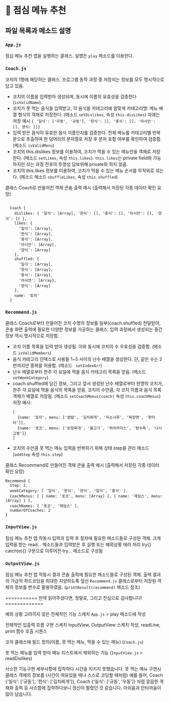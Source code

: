 # 🍚 점심 메뉴 추천

## 파일 목록과 메소드 설명

### `App.js`

점심 메뉴 추천 앱을 실행하는 클래스. 실행은 `play` 메소드를 이용한다.

### `Coach.js`

코치의 1명에 해당하는 클래스. 프로그램 동작 과정 중 저장되는 정보를 모두 명시적으로 담고 있음.

- 코치의 이름을 입력받아 생성되며, 동시에 이름의 유효성을 검증한다(`isValidName`).
- 코치가 못 먹는 음식을 입력받고, 각 음식을 카테고리에 알맞게 카테고리명: 메뉴 배열 형식의 객체로 저장한다. (메소드 `setDislikes`, 속성 `this.disLikes`) 아래는 저장 예시
  `{ '일식': ['우동', '규동'], '한식': [], '중식': [], '아시안': [], 양식: []}`
- 입력 받은 음식이 유효한 음식 이름인지를 검증한다. 전체 메뉴를 카테고리별 반복문으로 추출하여 한 덩어리의 문자열로 저장 후 문자 포함 여부를 확인하여 검증함. (메소드 `isValidMenu`)
- 코치의 this.dislikes 정보를 이용하여, 코치가 먹을 수 있는 메뉴만을 객체로 저장한다. (메소드 `setLikes`, 속성 `this.likes`). `this.likes`는 private field화 가능하지만 섞는 과정 전후의 투명성 담보위해 private화 하지 않음.
- 코치의 this.likes 정보를 이용하여, 코치가 먹을 수 있는 메뉴 순서를 무작위로 섞는다. (메소드 메소드 `shuffleLikes`, 속성 `this.shuffled`)

클래스 Coach로 만들어진 객체 콘솔 출력 예시 (출력해서 저장된 각종 데이터 확인 요망)

```

  Coach {
    dislikes: { '일식': [Array], '한식': [], '중식': [], '아시안': [], '양식': [] },
    likes: {
      '일식': [Array],
      '한식': [Array],
      '중식': [Array],
      '아시안': [Array],
      '양식': [Array]
    },
    shuffled: {
      '일식': [Array],
      '한식': [Array],
      '중식': [Array],
      '아시안': [Array],
      '양식': [Array]
    },
    name: '토미'
  }

```

### `Recommend.js`

클래스 Coach로부터 만들어진 코치 수명의 정보를 일부(coach.shuffled) 전달받아, 콘솔 화면 출력에 필요한 다양한 정보를 가공하는 클래스. 입력 과정에서 생성되는 중간 정보 역시 명시적으로 저장함.

- 코치 이름 목록을 입력 받아 생성됨. 이와 동시에 코치의 수 우효성을 검증함. (메소드 `isValidMembers`)
- 음식 카테고리 인덱스로 사용될 1~5 사이의 난수 배열을 생성한다. 단, 같은 수는 2번까지만 중복을 허용함. (메소드 ` setIndexArr`)
- 난수 배열로부터 한주 각 요일에 먹을 음식 카테고리 목록을 얻음. (메소드 `setWeekCategory`)
- coach.shuffled에 담긴 정보, 그리고 앞서 생성된 난수 배열로부터 한명의 코치가, 한주 각 요일에 먹을 음식의 목록을 얻음. 코치의 수만큼, 각 코치 이름과 음식 목록 객체가 배열로 저장됨. (메소드 `setCoachMenus(coach)` 속성 `this.coachMenus`)
  저장 예시:
  ```
  [
    {name: '토미', menu: ['쌈밥', '김치찌개', '미소시루', '짜장면', '팟타이']},
    {name: '포코', menu: ['된장찌개', '불고기`, '하이라이스', '탕수육', '나시고렝']}
  ]
  ```
- 코치의 수만큼 못 먹는 메뉴 입력을 반복하기 위해 상태 step을 관리 메소드 (`addStep` 속성 `this.step`)

클래스 Recommend로 만들어진 객체 콘솔 출력 예시 (출력해서 저장된 각종 데이터 확인 요망)

```
Recommend {
  step: 2,
  weekCategory: [ '일식', '한식', '한식', '일식', '중식' ],
  coachMenus: [ { name: '포코', menu: [Array] }, { name: '제임스', menu: [Array] } ],
  coachNames: [ '포코', '제임스' ],
  numberOfCoaches: 2
}
```

### `InputView.js`

점심 메뉴 추천 앱 작동시 입력과 입력 후 절차에 필요한 메소드들로 구성된 객체. 크게 입력을 받는 read... 메소드들과 입력받은 후 실행 또는 예외상황 에러 처리 try{} catch(e){} 구문으로 이루어진 try... 메소드로 구성됨

### `OutputView.js`

점심 메뉴 추천 앱 작동시 결과 콘솔 출력에 필요한 메소드들로 구성된 객체. 출력 결과의 가급적 하드코딩을 최대한 지양하도록 앞선 `Recommend.js` 클래스로부터 저장된 객체의 정보를 변수로 활용하였음. (`printResult(recommend)` 메소드 참조)

=========== 만약 읽어주셨다면, 정말로, 그리고 진심으로 감사합니다! =============

예외 상황 고려히지 않은 전체적인 기능 스케치
`App.js` > play 메소드에 작성

전체적인 입출력 흐름 구현 스케치
InputView, OutputView 스케치 작성,
readLine, print 함수 호출 시퀀스

코치 클래스에 필드 정의(이름, 못 먹는 메뉴, 먹을 수 있는 메뉴) (`Coach.js`)

못 먹는 메뉴를 입력 받아 메뉴 리스트에서 제외하는 기능 (`InputView.js` > readDislikes)

사소한 기능구현 세부사항에 집착하다 시간을 지키지 못했습니다.
못 먹는 메뉴 구현시 클래스 객체의 정보를 (시간이 여유있을 때나 스스로 코딩할 때처럼)
예를 들어,
Coach {'일식': ['규동'], '한식': ['김치찌개']},
Coach {'일식': ['규동', '우동']}
처럼 깔끔한 객채화 출력 등 사소함에 집착하다보니 정신이 팔렸던 것 같습니다.
아쉬움과 안타까움이 많이 남습니다.
